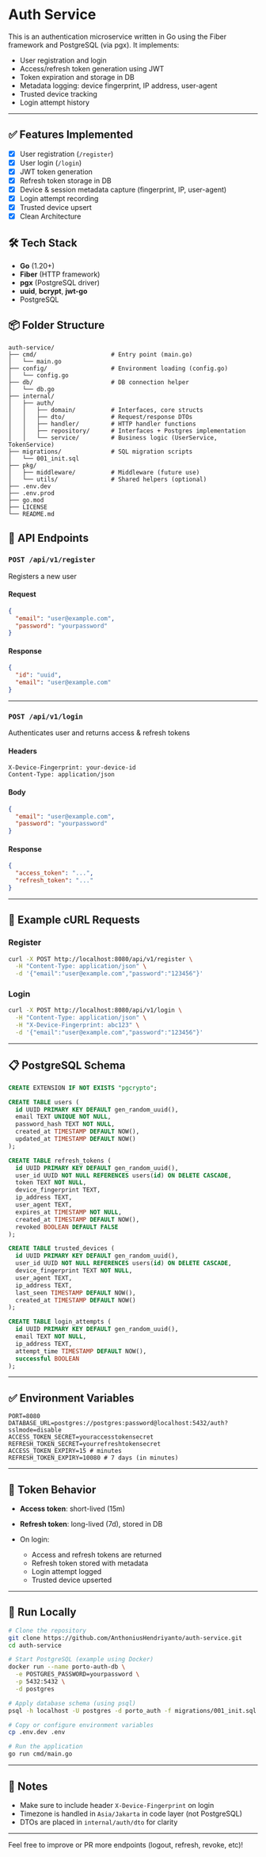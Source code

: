 # Auth Service

This is an authentication microservice written in Go using the Fiber framework and PostgreSQL (via pgx). It implements:

* User registration and login
* Access/refresh token generation using JWT
* Token expiration and storage in DB
* Metadata logging: device fingerprint, IP address, user-agent
* Trusted device tracking
* Login attempt history

---

## ✅ Features Implemented

* [x] User registration (`/register`)
* [x] User login (`/login`)
* [x] JWT token generation
* [x] Refresh token storage in DB
* [x] Device & session metadata capture (fingerprint, IP, user-agent)
* [x] Login attempt recording
* [x] Trusted device upsert
* [x] Clean Architecture

## 🛠 Tech Stack

* **Go** (1.20+)
* **Fiber** (HTTP framework)
* **pgx** (PostgreSQL driver)
* **uuid**, **bcrypt**, **jwt-go**
* PostgreSQL

## 📦 Folder Structure

```
auth-service/
├── cmd/                     # Entry point (main.go)
│   └── main.go
├── config/                  # Environment loading (config.go)
│   └── config.go
├── db/                      # DB connection helper
│   └── db.go
├── internal/
│   ├── auth/
│   │   ├── domain/          # Interfaces, core structs
│   │   ├── dto/             # Request/response DTOs
│   │   ├── handler/         # HTTP handler functions
│   │   ├── repository/      # Interfaces + Postgres implementation
│   │   └── service/         # Business logic (UserService, TokenService)
├── migrations/              # SQL migration scripts
│   └── 001_init.sql
├── pkg/
│   ├── middleware/          # Middleware (future use)
│   └── utils/               # Shared helpers (optional)
├── .env.dev
├── .env.prod
├── go.mod
├── LICENSE
└── README.md
```

## 🔐 API Endpoints

### `POST /api/v1/register`

Registers a new user

#### Request

```json
{
  "email": "user@example.com",
  "password": "yourpassword"
}
```

#### Response

```json
{
  "id": "uuid",
  "email": "user@example.com"
}
```

---

### `POST /api/v1/login`

Authenticates user and returns access & refresh tokens

#### Headers

```
X-Device-Fingerprint: your-device-id
Content-Type: application/json
```

#### Body

```json
{
  "email": "user@example.com",
  "password": "yourpassword"
}
```

#### Response

```json
{
  "access_token": "...",
  "refresh_token": "..."
}
```

---

## 🧪 Example cURL Requests

### Register

```bash
curl -X POST http://localhost:8080/api/v1/register \
  -H "Content-Type: application/json" \
  -d '{"email":"user@example.com","password":"123456"}'
```

### Login

```bash
curl -X POST http://localhost:8080/api/v1/login \
  -H "Content-Type: application/json" \
  -H "X-Device-Fingerprint: abc123" \
  -d '{"email":"user@example.com","password":"123456"}'
```

---

## 📋 PostgreSQL Schema

```sql
CREATE EXTENSION IF NOT EXISTS "pgcrypto";

CREATE TABLE users (
  id UUID PRIMARY KEY DEFAULT gen_random_uuid(),
  email TEXT UNIQUE NOT NULL,
  password_hash TEXT NOT NULL,
  created_at TIMESTAMP DEFAULT NOW(),
  updated_at TIMESTAMP DEFAULT NOW()
);

CREATE TABLE refresh_tokens (
  id UUID PRIMARY KEY DEFAULT gen_random_uuid(),
  user_id UUID NOT NULL REFERENCES users(id) ON DELETE CASCADE,
  token TEXT NOT NULL,
  device_fingerprint TEXT,
  ip_address TEXT,
  user_agent TEXT,
  expires_at TIMESTAMP NOT NULL,
  created_at TIMESTAMP DEFAULT NOW(),
  revoked BOOLEAN DEFAULT FALSE
);

CREATE TABLE trusted_devices (
  id UUID PRIMARY KEY DEFAULT gen_random_uuid(),
  user_id UUID NOT NULL REFERENCES users(id) ON DELETE CASCADE,
  device_fingerprint TEXT NOT NULL,
  user_agent TEXT,
  ip_address TEXT,
  last_seen TIMESTAMP DEFAULT NOW(),
  created_at TIMESTAMP DEFAULT NOW()
);

CREATE TABLE login_attempts (
  id UUID PRIMARY KEY DEFAULT gen_random_uuid(),
  email TEXT NOT NULL,
  ip_address TEXT,
  attempt_time TIMESTAMP DEFAULT NOW(),
  successful BOOLEAN
);
```

---

## ✅ Environment Variables

```
PORT=8080
DATABASE_URL=postgres://postgres:password@localhost:5432/auth?sslmode=disable
ACCESS_TOKEN_SECRET=youraccesstokensecret
REFRESH_TOKEN_SECRET=yourrefreshtokensecret
ACCESS_TOKEN_EXPIRY=15 # minutes
REFRESH_TOKEN_EXPIRY=10080 # 7 days (in minutes)
```

---

## 🔄 Token Behavior

* **Access token**: short-lived (15m)
* **Refresh token**: long-lived (7d), stored in DB
* On login:

  * Access and refresh tokens are returned
  * Refresh token stored with metadata
  * Login attempt logged
  * Trusted device upserted

---

## 🔧 Run Locally

```bash
# Clone the repository
git clone https://github.com/AnthoniusHendriyanto/auth-service.git
cd auth-service

# Start PostgreSQL (example using Docker)
docker run --name porto-auth-db \
  -e POSTGRES_PASSWORD=yourpassword \
  -p 5432:5432 \
  -d postgres

# Apply database schema (using psql)
psql -h localhost -U postgres -d porto_auth -f migrations/001_init.sql

# Copy or configure environment variables
cp .env.dev .env

# Run the application
go run cmd/main.go
```

---

## 📌 Notes

* Make sure to include header `X-Device-Fingerprint` on login
* Timezone is handled in `Asia/Jakarta` in code layer (not PostgreSQL)
* DTOs are placed in `internal/auth/dto` for clarity

---

Feel free to improve or PR more endpoints (logout, refresh, revoke, etc)!
